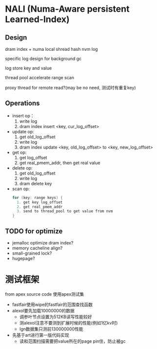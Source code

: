 # NALI (Numa-Aware persistent Learned-Index)
## Design
  dram index + numa local shread hash nvm log

  specific log design for background gc
  
  log store key and value

  thread pool accelerate range scan

  proxy thread for remote read?(may be no need, 测试时有重复key)

## Operations
  - insert op：
    1. write log
    2. dram index insert <key, cur_log_offset>
  - update op:
    1. get old_log_offset
    2. write log
    2. dram index update <key, old_log_offset> to <key, new_log_offset>
  - get op:
    1. get log_offset
    2. get real_pmem_addr, then get real value
  - delete op:
    1. get old_log_offset
    2. write log
    2. dram delete key
  - scan op:
    ```c++
    for (key: range keys) {
      1. get key log_offset
      2. get real_pmem_addr
      3. send to thread_pool to get value from nvm
    }
    ```
## TODO for optimize
  - jemalloc optimize dram index?
  - memory cacheline align?
  - small-grained lock?
  - hugepage?

# 测试框架
from apex source code
使用apex测试集

 - fastfair使用wipe的fastfair的范围查找函数
 - alexol要先加载10000000的数据
   - 调参叶节点设置为512KB读写性能较好
   - 测alexol注意不要测到扩展时候的性能(例如1亿kv时)
   - lgn数据集只测前130000000性能
 - 先基于art进行第一版代码实现
   - 读和范围扫描需要把value所在的page pin住，防止被gc